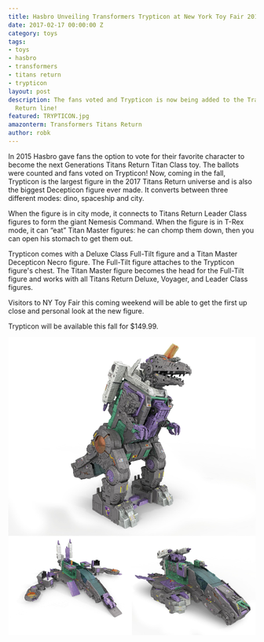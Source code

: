 ```yaml
---
title: Hasbro Unveiling Transformers Trypticon at New York Toy Fair 2017
date: 2017-02-17 00:00:00 Z
category: toys
tags:
- toys
- hasbro
- transformers
- titans return
- trypticon
layout: post
description: The fans voted and Trypticon is now being added to the Transformers Titans
  Return line!
featured: TRYPTICON.jpg
amazonterm: Transformers Titans Return
author: robk
---
```


In 2015 Hasbro gave fans the option to vote for their favorite character to become the next Generations Titans Return Titan Class toy. The ballots were counted and fans voted on Trypticon! Now, coming in the fall, Trypticon is the largest figure in the 2017 Titans Return universe and is also the biggest Decepticon figure ever made. It converts between three different modes: dino, spaceship and city.

When the figure is in city mode, it connects to Titans Return Leader Class figures to form the giant Nemesis Command. When the figure is in T-Rex mode, it can “eat” Titan Master figures: he can chomp them down, then you can open his stomach to get them out.

Trypticon comes with a Deluxe Class Full-Tilt figure and a Titan Master Decepticon Necro figure. The Full-Tilt figure attaches to the Trypticon figure's chest. The Titan Master figure becomes the head for the Full-Tilt figure and works with all Titans Return Deluxe, Voyager, and Leader Class figures.

Visitors to NY Toy Fair this coming weekend will be able to get the first up close and personal look at the new figure.

Trypticon will be available this fall for $149.99.

![Trypticon](/images/transformers/trypticon.jpg)

